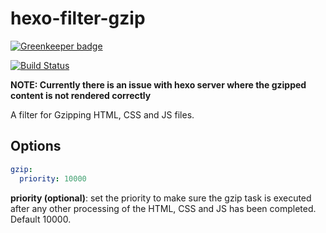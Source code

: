 # hexo-filter-gzip

[![Greenkeeper badge](https://badges.greenkeeper.io/adsanderson/hexo-filter-gzip.svg)](https://greenkeeper.io/)

[![Build Status](https://travis-ci.org/adsanderson/hexo-filter-gzip.svg?branch=master)](https://travis-ci.org/adsanderson/hexo-filter-gzip)

**NOTE: Currently there is an issue with hexo server where the gzipped content is not rendered correctly**

A filter for Gzipping HTML, CSS and JS files.

## Options

``` yaml
gzip:
  priority: 10000
```

**priority (optional)**: set the priority to make sure the gzip task is executed after any other processing of the HTML, CSS and JS has been completed. Default 10000.